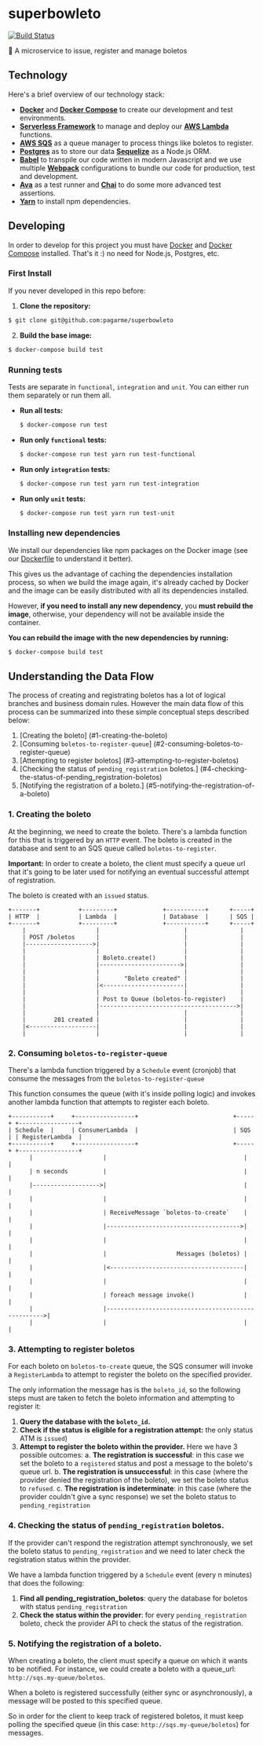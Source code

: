 # superbowleto
[![Build Status](https://travis-ci.com/pagarme/superbowleto.svg?token=ww4DfNZg23ZMWGQpq4g8&branch=master)](https://travis-ci.com/pagarme/superbowleto)

:football: A microservice to issue, register and manage boletos

## Technology

Here's a brief overview of our technology stack:

- **[Docker](https://docs.docker.com)** and **[Docker Compose](https://docs.docker.com/compose/)** to create our development and test environments.
- **[Serverless Framework](https://serverless.com)** to manage and deploy our **[AWS Lambda](https://aws.amazon.com/documentation/lambda/)** functions.
- **[AWS SQS](https://aws.amazon.com/documentation/sqs/)** as a queue manager to process things like boletos to register.
- **[Postgres](https://www.postgresql.org)** as to store our data **[Sequelize](http://docs.sequelizejs.com)** as a Node.js ORM.
- **[Babel](Babel)** to transpile our code written in modern Javascript and we use multiple **[Webpack](http://webpack.js.org)** configurations to bundle our code for production, test and development.
- **[Ava](https://github.com/avajs/ava)** as a test runner and **[Chai](http://chaijs.com)** to do some more advanced test assertions.
- **[Yarn](https://yarnpkg.com/en/)** to install npm dependencies.

## Developing

In order to develop for this project you must have [Docker](https://docs.docker.com/)
and [Docker Compose](https://docs.docker.com/compose/) installed. That's it :)
no need for Node.js, Postgres, etc.

### First Install

If you never developed in this repo before:

1. **Clone the repository:**
  ```sh
  $ git clone git@github.com:pagarme/superbowleto
  ```

2. **Build the base image:**
  ```sh
  $ docker-compose build test
  ```

### Running tests

Tests are separate in `functional`, `integration` and `unit`. You can either run them separately or run them all.

- **Run all tests:**
  ```sh
  $ docker-compose run test
  ```

- **Run only `functional` tests:**
  ```sh
  $ docker-compose run test yarn run test-functional
  ```

- **Run only `integration` tests:**
  ```sh
  $ docker-compose run test yarn run test-integration
  ```

- **Run only `unit` tests:**
  ```sh
  $ docker-compose run test yarn run test-unit
  ```

### Installing new dependencies

We install our dependencies like npm packages on the Docker image (see our [Dockerfile](https://github.com/pagarme/superbowleto/blob/master/Dockerfile) to understand it better).

This gives us the advantage of caching the dependencies installation process, so when we build the image again, it's already cached by Docker and the image can be easily distributed with all its dependencies installed.

However, **if you need to install any new dependency**, you **must rebuild the image**, otherwise, your dependency will not be available inside the container.

**You can rebuild the image with the new dependencies by running:**

```sh
$ docker-compose build test
```

## Understanding the Data Flow

The process of creating and registrating boletos has a lot of logical branches and business domain rules. However the main data flow of this process can be summarized into these simple conceptual steps described below:

1. [Creating the boleto] (#1-creating-the-boleto)
2. [Consuming `boletos-to-register-queue`] (#2-consuming-boletos-to-register-queue)
3. [Attempting to register boletos] (#3-attempting-to-register-boletos)
4. [Checking the status of `pending_registration` boletos.] (#4-checking-the-status-of-pending_registration-boletos)
5. [Notifying the registration of a boleto.] (#5-notifying-the-registration-of-a-boleto)

### 1. Creating the boleto

At the beginning, we need to create the boleto. There's a lambda function for
this that is triggered by an `HTTP` event. The boleto is created in the database
and sent to an SQS queue called `boletos-to-register`.

**Important:** In order to create a boleto, the client must specify a queue url that it's going
to be later used for notifying an eventual successful attempt of registration.

The boleto is created with an `issued` status.

```
+-------+           +---------+             +-----------+      +-----+
| HTTP  |           | Lambda  |             | Database  |      | SQS |
+-------+           +---------+             +-----------+      +-----+
    |                    |                        |               |
    | POST /boletos      |                        |               |
    |------------------->|                        |               |
    |                    |                        |               |
    |                    | Boleto.create()        |               |
    |                    |----------------------->|               |
    |                    |                        |               |
    |                    |       "Boleto created" |               |
    |                    |<-----------------------|               |
    |                    |                        |               |
    |                    | Post to Queue (boletos-to-register)    |
    |                    |--------------------------------------->|
    |                    |                        |               |
    |        201 created |                        |               |
    |<-------------------|                        |               |
    |                    |                        |               |
```

### 2. Consuming `boletos-to-register-queue`

There's a lambda function triggered by a `Schedule` event (cronjob) that consume
the messages from the `boletos-to-register-queue`

This function consumes the queue (with it's inside polling logic) and invokes
another lambda function that attempts to register each boleto.

```
+-----------+     +-----------------+                           +-----+ +-----------------+
| Schedule  |     | ConsumerLambda  |                           | SQS | | RegisterLambda  |
+-----------+     +-----------------+                           +-----+ +-----------------+
      |                    |                                       |             |
      | n seconds          |                                       |             |
      |------------------->|                                       |             |
      |                    |                                       |             |
      |                    | ReceiveMessage `boletos-to-create`    |             |
      |                    |-------------------------------------->|             |
      |                    |                                       |             |
      |                    |                    Messages (boletos) |             |
      |                    |<--------------------------------------|             |
      |                    |                                       |             |
      |                    | foreach message invoke()              |             |
      |                    |---------------------------------------------------->|
      |                    |                                       |             |
```

### 3. Attempting to register boletos

For each boleto on `boletos-to-create` queue, the SQS consumer will invoke a
`RegisterLambda` to attempt to register the boleto on the specified provider.

The only information the message has is the `boleto_id`, so the following steps
must are taken to fetch the boleto information and attempting to register it:

1. **Query the database with the `boleto_id`.**
2. **Check if the status is eligible for a registration attempt:** the only
status ATM is `issued`)
3. **Attempt to register the boleto within the provider.** Here we have 3 possible
  outcomes:
    a. **The registration is successful**: in this case we set the boleto to a
    `registered` status and post a message to the boleto's queue url.
    b. **The registration is unsuccessful**: in this case (where the provider
    denied the registration of the boleto), we set the boleto status to `refused`.
    c. **The registration is indeterminate**: in this case (where the provider
    couldn't give a sync response) we set the boleto status to `pending_registration`

### 4. Checking the status of `pending_registration` boletos.

If the provider can't respond the registration attempt synchronously, we set the
boleto status to `pending_registration` and we need to later check the registration
status within the provider.

We have a lambda function triggered by a `Schedule` event (every n minutes) that
does the following:

1. **Find all pending_registration_boletos**: query the database for boletos
  with status `pending_registration`
2. **Check the status within the provider**: for every `pending_registration`
  boleto, check the provider API to check the status of the registration.

### 5. Notifying the registration of a boleto.

When creating a boleto, the client must specify a queue on which it wants to be
notified. For instance, we could create a boleto with a queue_url: `http://sqs.my-queue/boletos`.

When a boleto is registered successfully (either sync or asynchronously), a message
will be posted to this specified queue.

So in order for the client to keep track of registered boletos, it must keep polling
the specified queue (in this case: `http://sqs.my-queue/boletos`) for messages.
